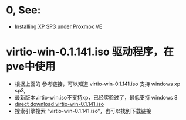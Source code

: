 # 0, See:
- [Installing XP SP3 under Proxmox VE](https://github.com/hpaluch/hpaluch.github.io/wiki/Installing-XP-SP3-under-Proxmox-VE)

# virtio-win-0.1.141.iso 驱动程序，在pve中使用
- 根据上面的 参考链接，可以知道 virtio-win-0.1.141.iso 支持 windows xp sp3,
- 最新版本virtio-win.iso不支持xp，已经实验过了，最低支持 windows 8
- [direct download virtio-win-0.1.141.iso](https://fedorapeople.org/groups/virt/virtio-win/direct-downloads/archive-virtio/virtio-win-0.1.141-1/)
- 搜索引擎搜索 “virtio-win-0.1.141.iso“，也可以找到下载链接
